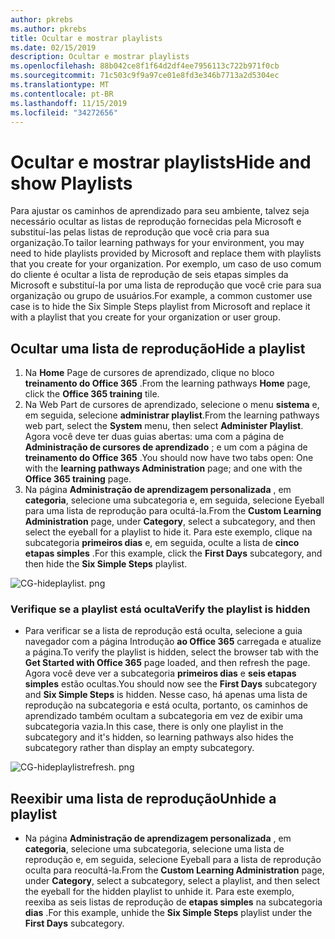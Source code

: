 ```yaml
---
author: pkrebs
ms.author: pkrebs
title: Ocultar e mostrar playlists
ms.date: 02/15/2019
description: Ocultar e mostrar playlists
ms.openlocfilehash: 88b042ce8f1f64d2df4ee7956113c722b971f0cb
ms.sourcegitcommit: 71c503c9f9a97ce01e8fd3e346b7713a2d5304ec
ms.translationtype: MT
ms.contentlocale: pt-BR
ms.lasthandoff: 11/15/2019
ms.locfileid: "34272656"
---
```

# <a name="hide-and-show-playlists"></a><span data-ttu-id="7c9f0-103">Ocultar e mostrar playlists</span><span class="sxs-lookup"><span data-stu-id="7c9f0-103">Hide and show Playlists</span></span>

<span data-ttu-id="7c9f0-104">Para ajustar os caminhos de aprendizado para seu ambiente, talvez seja necessário ocultar as listas de reprodução fornecidas pela Microsoft e substituí-las pelas listas de reprodução que você cria para sua organização.</span><span class="sxs-lookup"><span data-stu-id="7c9f0-104">To tailor learning pathways for your environment, you may need to hide playlists provided by Microsoft and replace them with playlists that you create for your organization.</span></span> <span data-ttu-id="7c9f0-105">Por exemplo, um caso de uso comum do cliente é ocultar a lista de reprodução de seis etapas simples da Microsoft e substituí-la por uma lista de reprodução que você crie para sua organização ou grupo de usuários.</span><span class="sxs-lookup"><span data-stu-id="7c9f0-105">For example, a common customer use case is to hide the Six Simple Steps playlist from Microsoft and replace it with a playlist that you create for your organization or user group.</span></span> 

## <a name="hide-a-playlist"></a><span data-ttu-id="7c9f0-106">Ocultar uma lista de reprodução</span><span class="sxs-lookup"><span data-stu-id="7c9f0-106">Hide a playlist</span></span>

1. <span data-ttu-id="7c9f0-107">Na **Home** Page de cursores de aprendizado, clique no bloco **treinamento do Office 365** .</span><span class="sxs-lookup"><span data-stu-id="7c9f0-107">From the learning pathways **Home** page, click the **Office 365 training** tile.</span></span>
2. <span data-ttu-id="7c9f0-108">Na Web Part de cursores de aprendizado, selecione o menu **sistema** e, em seguida, selecione **administrar playlist**.</span><span class="sxs-lookup"><span data-stu-id="7c9f0-108">From the learning pathways web part, select the **System** menu, then select **Administer Playlist**.</span></span> <span data-ttu-id="7c9f0-109">Agora você deve ter duas guias abertas: uma com a página de **Administração de cursores de aprendizado** ; e um com a página de **treinamento do Office 365** .</span><span class="sxs-lookup"><span data-stu-id="7c9f0-109">You should now have two tabs open: One with the **learning pathways Administration** page; and one with the **Office 365 training** page.</span></span> 
3. <span data-ttu-id="7c9f0-110">Na página **Administração de aprendizagem personalizada** , em **categoria**, selecione uma subcategoria e, em seguida, selecione Eyeball para uma lista de reprodução para ocultá-la.</span><span class="sxs-lookup"><span data-stu-id="7c9f0-110">From the **Custom Learning Administration** page, under **Category**, select a subcategory, and then select the eyeball for a playlist to hide it.</span></span> <span data-ttu-id="7c9f0-111">Para este exemplo, clique na subcategoria **primeiros dias** e, em seguida, oculte a lista de **cinco etapas simples** .</span><span class="sxs-lookup"><span data-stu-id="7c9f0-111">For this example, click the **First Days** subcategory, and then hide the **Six Simple Steps** playlist.</span></span>  

![CG-hideplaylist. png](media/cg-hideplaylist.png)

### <a name="verify-the-playlist-is-hidden"></a><span data-ttu-id="7c9f0-113">Verifique se a playlist está oculta</span><span class="sxs-lookup"><span data-stu-id="7c9f0-113">Verify the playlist is hidden</span></span>
- <span data-ttu-id="7c9f0-114">Para verificar se a lista de reprodução está oculta, selecione a guia navegador com a página Introdução **ao Office 365** carregada e atualize a página.</span><span class="sxs-lookup"><span data-stu-id="7c9f0-114">To verify the playlist is hidden, select the browser tab with the **Get Started with Office 365** page loaded, and then refresh the page.</span></span> <span data-ttu-id="7c9f0-115">Agora você deve ver a subcategoria **primeiros dias** e **seis etapas simples** estão ocultas.</span><span class="sxs-lookup"><span data-stu-id="7c9f0-115">You should now see the **First Days** subcategory and **Six Simple Steps** is hidden.</span></span> <span data-ttu-id="7c9f0-116">Nesse caso, há apenas uma lista de reprodução na subcategoria e está oculta, portanto, os caminhos de aprendizado também ocultam a subcategoria em vez de exibir uma subcategoria vazia.</span><span class="sxs-lookup"><span data-stu-id="7c9f0-116">In this case, there is only one playlist in the subcategory and it's hidden, so learning pathways also hides the subcategory rather than display an empty subcategory.</span></span> 

![CG-hideplaylistrefresh. png](media/cg-hideplaylistrefresh.png)

## <a name="unhide-a-playlist"></a><span data-ttu-id="7c9f0-118">Reexibir uma lista de reprodução</span><span class="sxs-lookup"><span data-stu-id="7c9f0-118">Unhide a playlist</span></span>

- <span data-ttu-id="7c9f0-119">Na página **Administração de aprendizagem personalizada** , em **categoria**, selecione uma subcategoria, selecione uma lista de reprodução e, em seguida, selecione Eyeball para a lista de reprodução oculta para reocultá-la.</span><span class="sxs-lookup"><span data-stu-id="7c9f0-119">From the **Custom Learning Administration** page, under **Category**, select a subcategory, select a playlist, and then select the eyeball for the hidden playlist to unhide it.</span></span> <span data-ttu-id="7c9f0-120">Para este exemplo, reexiba as seis listas de reprodução de **etapas simples** na subcategoria **dias** .</span><span class="sxs-lookup"><span data-stu-id="7c9f0-120">For this example, unhide the **Six Simple Steps** playlist under the **First Days** subcategory.</span></span>  


